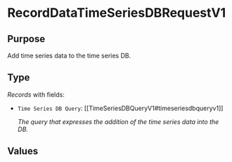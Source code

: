 # RecordDataTimeSeriesDBRequestV1

## Purpose

<!-- --8<-- [start:purpose] -->
Add time series data to the time series DB.
<!-- --8<-- [end:purpose] -->

## Type

<!-- --8<-- [start:type] -->
<div class="type" markdown>


*Records* with fields:
- `Time Series DB Query`: [[TimeSeriesDBQueryV1#timeseriesdbqueryv1]]

  *The query that expresses the addition of the time series data into the DB.*



</div>
<!-- --8<-- [end:type] -->

## Values
